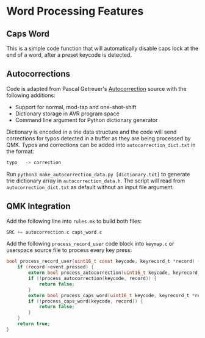 # Word Processing Features

## Caps Word
This is a simple code function that will automatically disable caps lock at the end of a word, after a preset keycode is detected.

## Autocorrections
Code is adapted from Pascal Getreuer's [Autocorrection](https://getreuer.info/posts/keyboards/autocorrection) source with the following additions:
* Support for normal, mod-tap and one-shot-shift
* Dictionary storage in AVR program space
* Command line argument for Python dictionary generator

Dictionary is encoded in a trie data structure and the code will send corrections for typos detected in a buffer as they are being processed by QMK. Typos and corrections can be added into `autocorrection_dict.txt` in the format:
```c
typo   -> correction
```
Run `python3 make_autocorrection_data.py [dictionary.txt]` to generate trie dictionary array in `autocorrection_data.h`. The script will read from `autocorrection_dict.txt` as default without an input file argument.

## QMK Integration
Add the following line into `rules.mk` to build both files:
```c
SRC += autocorrection.c caps_word.c
```
Add the following `process_record_user` code block into `keymap.c` or userspace source file to process every key press:
```c
bool process_record_user(uint16_t const keycode, keyrecord_t *record) {
    if (record->event.pressed) {
        extern bool process_autocorrection(uint16_t keycode, keyrecord_t* record);
        if (!process_autocorrection(keycode, record)) {
            return false;
        }
        extern bool process_caps_word(uint16_t keycode, keyrecord_t *record);
        if (!process_caps_word(keycode, record)) {
            return false;
        }
    }
    return true;
}
```
